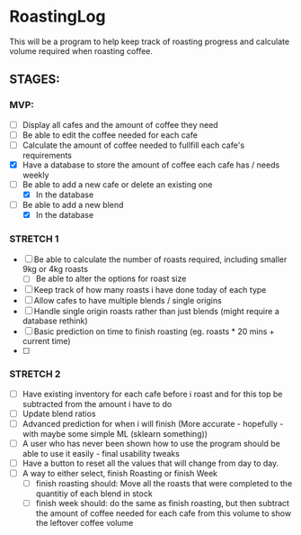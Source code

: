 # RoastingLog

This will be a program to help keep track of roasting progress and calculate volume required when roasting coffee.

## STAGES:
### MVP:
- [ ] Display all cafes and the amount of coffee they need
- [ ] Be able to edit the coffee needed for each cafe
- [ ] Calculate the amount of coffee needed to fullfill each cafe's requirements
- [x] Have a database to store the amount of coffee each cafe has / needs weekly
- [ ] Be able to add a new cafe or delete an existing one
  - [x] In the database
- [ ] Be able to add a new blend
  - [x] In the database 

### STRETCH 1
- [ ] Be able to calculate the number of roasts required, including smaller 9kg or 4kg roasts
  - [ ] Be able to alter the options for roast size
- [ ] Keep track of how many roasts i have done today of each type
- [ ]  Allow cafes to have multiple blends / single origins
- [ ]  Handle single origin roasts rather than just blends (might require a database rethink)
- [ ]  Basic prediction on time to finish roasting (eg. roasts * 20 mins + current time)
- [ ]  


### STRETCH 2
- [ ] Have existing inventory for each cafe before i roast and for this top be subtracted from the amount i have to do
- [ ] Update blend ratios
- [ ] Advanced prediction for when i will finish (More accurate - hopefully - with maybe some simple ML (sklearn something))
- [ ] A user who has never been shown how to use the program should be able to use it easily - final usability tweaks
- [ ] Have a button to reset all the values that will change from day to day.
- [ ] A way to either select, finish Roasting or finish Week
  - [ ] finish roasting should: Move all the roasts that were completed to the quantitiy of each blend in stock
  - [ ] finish week should: do the same as finish roasting, but then subtract the amount of coffee needed for each cafe from this volume to show the leftover coffee volume
